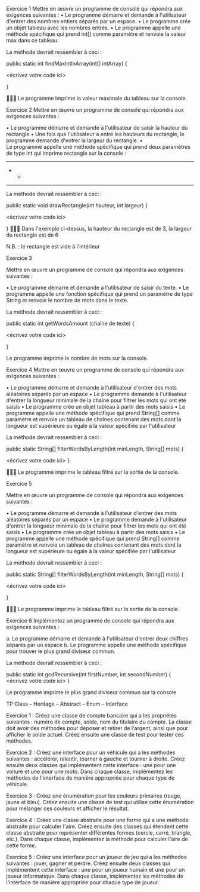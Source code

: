 Exercice 1
Mettre en œuvre un programme de console qui répondra aux exigences suivantes :
•	Le programme démarre et demande à l'utilisateur d'entrer des nombres entiers séparés par un espace.
•	Le programme crée un objet tableau avec les nombres entrés.
•	Le programme appelle une méthode spécifique qui prend int[] comme paramètre et renvoie la valeur max dans ce tableau.

La méthode devrait ressembler à ceci :

public static int findMaxIntInArray(int[] intArray) {

<écrivez votre code ici>

}

 Le programme imprime la valeur maximale du tableau sur la console.

Exercice 2
Mettre en œuvre un programme de console qui répondra aux exigences suivantes :

•	Le programme démarre et demande à l'utilisateur de saisir la hauteur du rectangle
•	Une fois que l'utilisateur a entré les hauteurs du rectangle, le programme demande d'entrer la largeur du rectangle.
•	
Le programme appelle une méthode spécifique qui prend deux paramètres de type int qui imprime rectangle sur la console :

******
*	*
******

La méthode devrait ressembler à ceci :

public static void drawRectangle(int hauteur, int largeur) {

<écrivez votre code ici>

}
 Dans l'exemple ci-dessus, la hauteur du rectangle est de 3, la largeur du rectangle est de 6
 
N.B. : le rectangle est vide à l'intérieur

Exercice 3

Mettre en œuvre un programme de console qui répondra aux exigences suivantes :

•	Le programme démarre et demande à l'utilisateur de saisir du texte.
•	Le programme appelle une fonction spécifique qui prend un paramètre de type String et renvoie le nombre de mots dans le texte.

La méthode devrait ressembler à ceci :

public static int getWordsAmount (chaîne de texte) {

<écrivez votre code ici>

}

Le programme imprime le nombre de mots sur la console.

Exercice 4
Mettre en œuvre un programme de console qui répondra aux exigences suivantes :

•	Le programme démarre et demande à l'utilisateur d'entrer des mots aléatoires séparés par un espace
•	Le programme demande à l'utilisateur d'entrer la longueur minimale de la chaîne pour filtrer les mots qui ont été saisis
•	Le programme crée un objet tableau à partir des mots saisis
•	Le programme appelle une méthode spécifique qui prend String[] comme paramètre et renvoie un tableau de chaînes contenant des mots dont la longueur est supérieure ou égale à la valeur spécifiée par l'utilisateur

La méthode devrait ressembler à ceci :

public static String[] filterWordsByLength(int minLength, String[] mots) {

<écrivez votre code ici>
}

 Le programme imprime le tableau filtré sur la sortie de la console.
 
Exercice 5

Mettre en œuvre un programme de console qui répondra aux exigences suivantes :

•	Le programme démarre et demande à l'utilisateur d'entrer des mots aléatoires séparés par un espace
•	Le programme demande à l'utilisateur d'entrer la longueur minimale de la chaîne pour filtrer les mots qui ont été saisis
•	Le programme crée un objet tableau à partir des mots saisis
•	Le programme appelle une méthode spécifique qui prend String[] comme paramètre et renvoie un tableau de chaînes contenant des mots dont la longueur est supérieure ou égale à la valeur spécifiée par l'utilisateur

La méthode devrait ressembler à ceci :

public static String[] filterWordsByLength(int minLength, String[] mots) {

<écrivez votre code ici>

}


 Le programme imprime le tableau filtré sur la sortie de la console.

Exercice 6
Implémentez un programme de console qui répondra aux exigences suivantes :

a.	Le programme démarre et demande à l'utilisateur d'entrer deux chiffres séparés par un espace
b.	Le programme appelle une méthode spécifique pour trouver le plus grand diviseur commun.

La méthode devrait ressembler à ceci :

public static int gcdRecursive(int firstNumber, int secondNumber) {
<écrivez votre code ici>
}


Le programme imprime le plus grand diviseur commun sur la console
 
TP Class – Heritage – Abstract – Enum – Interface



Exercice 1 :
Créez une classe de compte bancaire qui a les propriétés suivantes : numéro de compte, solde, nom du titulaire du compte. La classe doit avoir des méthodes pour déposer et retirer de l'argent, ainsi que pour afficher le solde actuel. Créez ensuite une classe de test pour tester ces méthodes.

Exercice 2 :
Créez une interface pour un véhicule qui a les méthodes suivantes : accélérer, ralentir, tourner à gauche et tourner à droite. Créez ensuite deux classes qui implémentent cette interface : une pour une voiture et une pour une moto. Dans chaque classe, implémentez les méthodes de l'interface de manière appropriée pour chaque type de véhicule.

Exercice 3 :
Créez une énumération pour les couleurs primaires (rouge, jaune et bleu). Créez ensuite une classe de test qui utilise cette énumération pour mélanger ces couleurs et afficher le résultat.

Exercice 4 :
Créez une classe abstraite pour une forme qui a une méthode abstraite pour calculer l'aire. Créez ensuite des classes qui étendent cette classe abstraite pour représenter différentes formes (cercle, carré, triangle, etc.). Dans chaque classe, implémentez la méthode pour calculer l'aire de cette forme.

Exercice 5 :
Créez une interface pour un joueur de jeu qui a les méthodes suivantes : jouer, gagner et perdre. Créez ensuite deux classes qui implémentent cette interface : une pour un joueur humain et une pour un joueur informatique. Dans chaque classe, implémentez les méthodes de l'interface de manière appropriée pour chaque type de joueur.
